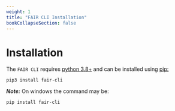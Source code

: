```yaml
---
weight: 1
title: "FAIR CLI Installation"
bookCollapseSection: false
---
```


# Installation

The `FAIR CLI` requires [python 3.8+](https://www.python.org/downloads/) and can be installed using [pip:](https://pypi.org/project/fair-cli/)

```
pip3 install fair-cli
```

***Note:***
On windows the command may be:
```
pip install fair-cli
```